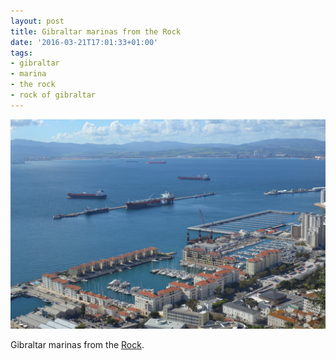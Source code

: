 ```yaml
---
layout: post
title: Gibraltar marinas from the Rock
date: '2016-03-21T17:01:33+01:00'
tags:
- gibraltar
- marina
- the rock
- rock of gibraltar
---
```

![Gibraltar marinas from the Rock](/files/tumblr_o4cv3gxv6N1tq106bo1_1280.jpg)

Gibraltar marinas from the [Rock](https://en.wikipedia.org/wiki/Rock_of_Gibraltar).

